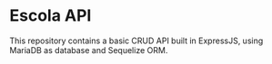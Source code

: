 <h1>Escola API</h1>
This repository contains a basic CRUD API built in ExpressJS, using MariaDB as database and Sequelize ORM.

